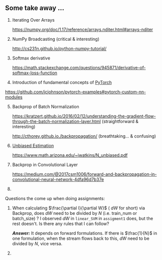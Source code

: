 ## Some take away ...

1. Iterating Over Arrays

   https://numpy.org/doc/1.17/reference/arrays.nditer.html#arrays-nditer

2. NumPy Broadcasting    (critical & interesting)

   http://cs231n.github.io/python-numpy-tutorial/

3. Softmax derivative

   https://math.stackexchange.com/questions/945871/derivative-of-softmax-loss-function

4.  Introduction of fundamental concepts of [PyTorch](https://github.com/pytorch/pytorch)

   https://github.com/jcjohnson/pytorch-examples#pytorch-custom-nn-modules

5. Backprop of Batch Normalization

   https://kratzert.github.io/2016/02/12/understanding-the-gradient-flow-through-the-batch-normalization-layer.html  (straightforward & interesting)

   http://cthorey.github.io./backpropagation/  (breathtaking... & confusing)

6. [Unbiased Estimation](./ref/unbiased_estimator.pdf)

   https://www.math.arizona.edu/~jwatkins/N_unbiased.pdf

7. Backprop in Convolutional Layer

   https://medium.com/@2017csm1006/forward-and-backpropagation-in-convolutional-neural-network-4dfa96d7b37e

8. 



Questions the come up when doing assignments:

1. When calculating $\frac{\partial l}{\partial W}$ ( $dW$ for short) via Backprop, does $dW$ need to be divided by $N$ (i.e. train_num or batch_size) ? I observed $dW$ in `linear_SVM` in `assigment1` does, but the rest doesn't. Is there any rules that I can follow?

   ***Answer:*** It depends on forward formulations. If there is $\frac{1}{N}$ in one formulation, when the stream flows back to this, $dW$ need to be divided by $N$, vice versa.

2. 